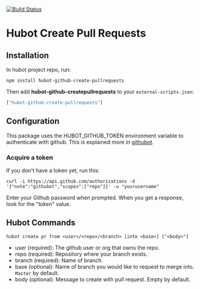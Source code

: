 [![Build Status](https://travis-ci.org/summera/hubot-github-create-pullrequests.svg?branch=master)](https://travis-ci.org/summera/hubot-github-create-pullrequests)

# Hubot Create Pull Requests

## Installation

In hubot project repo, run:

```
npm install hubot-github-create-pullrequests
```

Then add **hubot-github-createpullrequests** to your `external-scripts.json`:

```javascript
["hubot-github-create-pullrequests"]
```

## Configuration
This package uses the HUBOT_GITHUB_TOKEN environment variable to authenticate with github. This is explained more in [githubot](https://github.com/iangreenleaf/githubot).

### Acquire a token
If you don't have a token yet, run this:

```
curl -i https://api.github.com/authorizations -d '{"note":"githubot","scopes":["repo"]}' -u "yourusername"
```

Enter your Github password when prompted. When you get a response, look for the "token" value.

## Hubot Commands
```
hubot create pr from <user>/<repo>/<branch> [into <base>] ["<body>"]
```

- user (required): The github user or org that owns the repo.
- repo (required): Repository where your branch exists.
- branch (required): Name of branch.
- base (optional): Name of branch you would like to request to merge into. `Master` by default.
- body (optional): Message to create with pull request. Empty by default.
